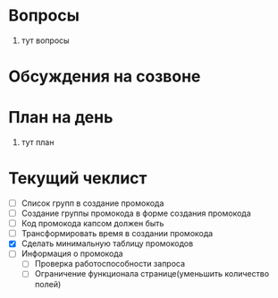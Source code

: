 # Вопросы
1. тут вопросы

# Обсуждения на созвоне

# План на день
1. тут план
# Текущий чеклист 
- [ ] Список групп в создание промокода
- [ ] Создание группы промокода в форме создания промокода
- [ ]  Код промокода капсом должен быть
- [ ] Трансформировать время в создании промокода
- [x] Сделать минимальную таблицу промокодов
- [ ] Информация о промокода
	- [ ] Проверка работоспособности запроса
	- [ ] Ограничение функционала странице(уменьшить количество полей)

